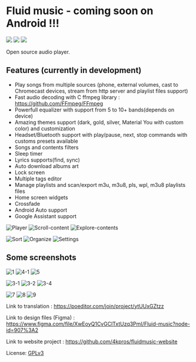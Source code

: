 # Fluid music - coming soon on Android !!!

<p align="">
  <a href="https://github.com/4kpros/FluidMusic" style="text-decoration:none" area-label="Android">
    <img src="https://img.shields.io/badge/Platform-Android-green.svg">
  </a>
  <a href="https://github.com/4kpros/FluidMusic/actions/workflows/android.yml" style="text-decoration:none" area-label="Build Status">
    <img src="https://github.com/RetroMusicPlayer/RetroMusicPlayer/actions/workflows/android.yml/badge.svg">
  </a>
  <a href="https://github.com/4kpros/FluidMusic/blob/dev/LICENCE.md" style="text-decoration:none" area-label="License: GPL v3">
    <img src="https://img.shields.io/badge/License-GPL%20v3-blue.svg">
  </a>
</p>

Open source audio player.

## Features (currently in development)
-  Play songs from multiple sources (phone, external volumes, cast to Chromecast devices, stream from http server and playlist files support)
-  Fast audio decoding with C ffmpeg library : https://github.com/FFmpeg/FFmpeg
-  Powerfull equalizer with support from 5 to 10+ bands(depends on device)
-  Amazing themes support (dark, gold, silver, Material You with custom color) and customization
-  Headset/Bluetooth support with play/pause, next, stop commands with customs presets available
-  Songs and contents filters
-  Sleep timer
-  Lyrics supports(find, sync)
-  Auto download albums art
-  Lock screen
-  Multiple tags editor
-  Manage playlists and scan/export m3u, m3u8, pls, wpl, m3u8 playlists files
-  Home screen widgets
-  Crossfade
-  Android Auto support
-  Google Assistant support


![Player](https://user-images.githubusercontent.com/52242361/208277309-0148797d-74bd-45b9-9f92-26800716fe6b.gif)
![Scroll-content](https://user-images.githubusercontent.com/52242361/208275209-e7f4a319-1a02-40ae-95f6-2e8e801aa24e.gif)
![Explore-contents](https://user-images.githubusercontent.com/52242361/208275228-8338190d-6847-42e4-aa83-8f7374ff01b5.gif)

![Sort](https://user-images.githubusercontent.com/52242361/208275865-a895cb09-5f92-4c3d-86b9-104e0a5de2b1.gif)
![Organize](https://user-images.githubusercontent.com/52242361/208275868-a8995231-e2e4-4905-8ccc-4b7bb414564f.gif)
![Settings](https://user-images.githubusercontent.com/52242361/208275870-756167ca-2ac4-46dc-890c-d4a02ce84a41.gif)

## Some screenshots

![1](https://user-images.githubusercontent.com/52242361/208269209-68a77706-b78f-4cdf-b491-20f5c248d264.jpg)
![4-1](https://user-images.githubusercontent.com/52242361/208269227-9d9a0976-cb1b-46af-b050-f16e025c5c1a.jpg)
![5](https://user-images.githubusercontent.com/52242361/208269234-7abead5d-62cb-4e71-a9d7-16251f5e3a9f.jpg)

![3-1](https://user-images.githubusercontent.com/52242361/208278261-c677097a-9065-4240-9a2c-63f627f4ab7a.jpg)
![3-2](https://user-images.githubusercontent.com/52242361/208269224-10644271-b1d3-4a9e-98b2-9ceb9d9c9b5e.jpg)
![3-4](https://user-images.githubusercontent.com/52242361/208269226-59b61751-a909-4c84-b6bd-0d14dbf995cd.jpg)

![7](https://user-images.githubusercontent.com/52242361/208269250-841bad2d-1a39-4cbf-943d-16fba4405d35.jpg)
![8](https://user-images.githubusercontent.com/52242361/208269253-91beb2be-0838-4a4c-8bdc-94017e117b93.jpg)
![9](https://user-images.githubusercontent.com/52242361/208269256-6be0654c-dd7d-4ff2-8a29-5d190f393da0.jpg)

Link to translation : https://poeditor.com/join/project/ytUUxGZtzz

Link to design files (Figma) : https://www.figma.com/file/XwEoyQ1CvGClTxtUzq3PmI/Fluid-music?node-id=907%3A2

Link to website project : https://github.com/4kpros/fluidmusic-website

License: [GPLv3](https://github.com/4kpros/FluidMusic/blob/dev/LICENCE.md)
